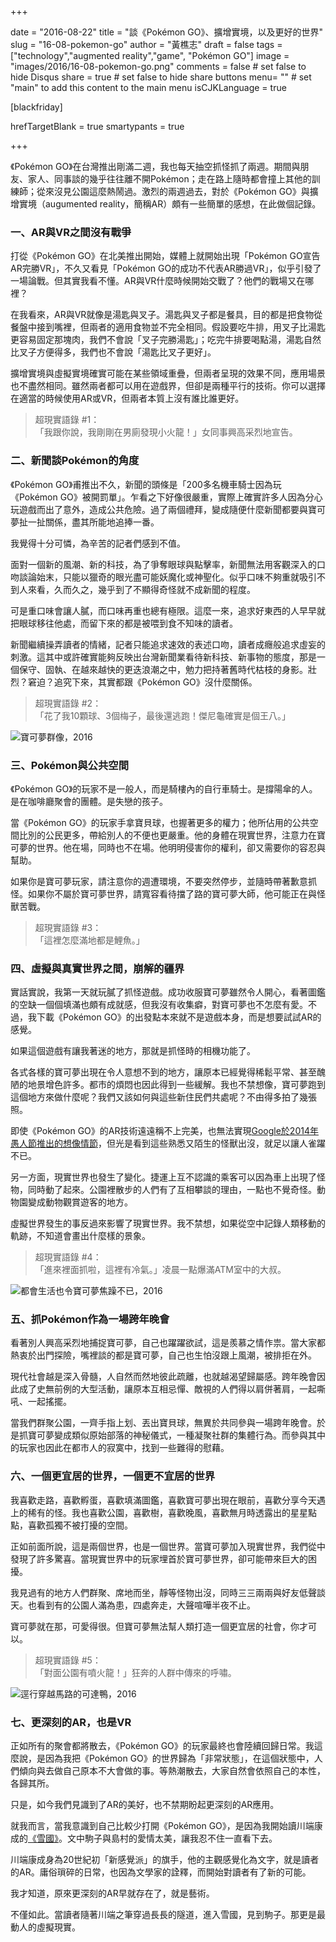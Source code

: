 +++

date = "2016-08-22"
title = "談《Pokémon GO》、擴增實境，以及更好的世界"
slug = "16-08-pokemon-go"
author = "黃樵志"
draft = false
tags = ["technology","augmented reality","game", "Pokémon GO"]
image = "images/2016/16-08-pokemon-go.png"
comments = false	# set false to hide Disqus
share = true	# set false to hide share buttons
menu= ""  # set "main" to add this content to the main menu
isCJKLanguage = true

[blackfriday]

hrefTargetBlank = true
smartypants = true

+++

《Pokémon GO》在台灣推出剛滿二週，我也每天抽空抓怪抓了兩週。期間與朋友、家人、同事談的幾乎往往離不開Pokémon；走在路上隨時都會撞上其他的訓練師；從來沒見公園這麼熱鬧過。激烈的兩週過去，對於《Pokémon GO》與擴增實境（augumented reality，簡稱AR）頗有一些簡單的感想，在此做個記錄。

<!--more-->

### 一、AR與VR之間沒有戰爭

打從《Pokémon GO》在北美推出開始，媒體上就開始出現「Pokémon GO宣告AR完勝VR」，不久又看見「Pokémon GO的成功不代表AR勝過VR」，似乎引發了一場論戰。但其實我看不懂。AR與VR什麼時候開始交戰了？他們的戰場又在哪裡？

在我看來，AR與VR就像是湯匙與叉子。湯匙與叉子都是餐具，目的都是把食物從餐盤中接到嘴裡，但兩者的適用食物並不完全相同。假設要吃牛排，用叉子比湯匙更容易固定那塊肉，我們不會說「叉子完勝湯匙」；吃完牛排要喝點湯，湯匙自然比叉子方便得多，我們也不會說「湯匙比叉子更好」。

擴增實境與虛擬實境確實可能在某些領域重疊，但兩者呈現的效果不同，應用場景也不盡然相同。雖然兩者都可以用在遊戲界，但卻是兩種平行的技術。你可以選擇在適當的時候使用AR或VR，但兩者本質上沒有誰比誰更好。

> 超現實語錄 #1：  
> 「我跟你說，我剛剛在男廁發現小火龍！」女同事興高采烈地宣告。

### 二、新聞談Pokémon的角度

《Pokémon GO》甫推出不久，新聞的頭條是「200多名機車騎士因為玩《Pokémon GO》被開罰單」。乍看之下好像很嚴重，實際上確實許多人因為分心玩遊戲而出了意外，造成公共危險。過了兩個禮拜，變成隨便什麼新聞都要與寶可夢扯一扯關係，盡其所能地追捧一番。

我覺得十分可憐，為辛苦的記者們感到不值。

面對一個新的風潮、新的科技，為了爭奪眼球與點擊率，新聞無法用客觀深入的口吻談論始末，只能以獵奇的眼光盡可能妖魔化或神聖化。似乎口味不夠重就吸引不到人來看，久而久之，幾乎到了不顯得奇怪就不成新聞的程度。

可是重口味會讓人膩，而口味再重也總有極限。這麼一來，追求好東西的人早早就把眼球移往他處，而留下來的都是被喂到食不知味的讀者。

新聞繼續操弄讀者的情緒，記者只能追求速效的表述口吻，讀者成癮般追求虛妄的刺激。這其中或許確實能夠反映出台灣新聞業看待新科技、新事物的態度，那是一個保守、固執、在越來越快的更迭浪潮之中，勉力把持著舊時代枯枝的身影。壯烈？窘迫？追究下來，其實都跟《Pokémon GO》沒什麼關係。

> 超現實語錄 #2：  
> 「花了我10顆球、3個梅子，最後還逃跑！傑尼龜確實是個王八。」

![寶可夢群像，2016](http://eternallogger.com/images/2016/16-08-pokemon-go-2.png)

### 三、Pokémon與公共空間

《Pokémon GO》的玩家不是一般人，而是騎樓內的自行車騎士。是撐陽傘的人。是在咖啡廳聚會的團體。是失戀的孩子。

當《Pokémon GO》的玩家手拿寶貝球，也握著更多的權力；他所佔用的公共空間比別的公民更多，帶給別人的不便也更嚴重。他的身體在現實世界，注意力在寶可夢的世界。他在場，同時也不在場。他明明侵害你的權利，卻又需要你的容忍與幫助。

如果你是寶可夢玩家，請注意你的週遭環境，不要突然停步，並隨時帶著歉意抓怪。如果你不屬於寶可夢世界，請寬容看待擋了路的寶可夢大師，他可能正在與怪獸苦戰。

> 超現實語錄 #3：  
> 「這裡怎麼滿地都是鯉魚。」

### 四、虛擬與真實世界之間，崩解的疆界

實話實說，我第一天就玩膩了抓怪遊戲。成功收服寶可夢雖然令人開心，看著圖鑑的空缺一個個填滿也頗有成就感，但我沒有收集癖，對寶可夢也不怎麼有愛。不過，我下載《Pokémon GO》的出發點本來就不是遊戲本身，而是想要試試AR的感覺。

如果這個遊戲有讓我著迷的地方，那就是抓怪時的相機功能了。

各式各樣的寶可夢出現在令人意想不到的地方，讓原本已經覺得稀鬆平常、甚至醜陋的地景增色許多。都市的煩悶也因此得到一些緩解。我也不禁想像，寶可夢跑到這個地方來做什麼呢？我們又該如何與這些新住民們共處呢？不由得多拍了幾張照。

即使《Pokémon GO》的AR技術遠遠稱不上完美，也無法實現[Google於2014年愚人節推出的想像情節](https://youtu.be/4YMD6xELI_k)，但光是看到這些熟悉又陌生的怪獸出沒，就足以讓人雀躍不已。

另一方面，現實世界也發生了變化。捷運上互不認識的乘客可以因為車上出現了怪物，同時動了起來。公園裡散步的人們有了互相攀談的理由，一點也不覺奇怪。動物園變成動物觀賞遊客的地方。

虛擬世界發生的事反過來影響了現實世界。我不禁想，如果從空中記錄人類移動的軌跡，不知道會畫出什麼樣的景象。

> 超現實語錄 #4：  
> 「進來裡面抓啦，這裡有冷氣。」凌晨一點爆滿ATM室中的大叔。

![都會生活也令寶可夢焦躁不已，2016](http://eternallogger.com/images/2016/16-08-pokemon-go-3.png)

### 五、抓Pokémon作為一場跨年晚會

看著別人興高采烈地捕捉寶可夢，自己也躍躍欲試，這是羨慕之情作祟。當大家都熱衷於出門探險，嘴裡談的都是寶可夢，自己也生怕沒跟上風潮，被排拒在外。

現代社會越是深入骨髓，人自然而然地彼此疏離，也就越渴望歸屬感。跨年晚會因此成了史無前例的大型活動，讓原本互相忌憚、敵視的人們得以肩併著肩，一起嘶吼、一起搖擺。

當我們群聚公園，一齊手指上划、丟出寶貝球，無異於共同參與一場跨年晚會。於是抓寶可夢變成類似原始部落的神秘儀式，一種凝聚社群的集體行為。而參與其中的玩家也因此在都市人的寂寞中，找到一些難得的慰藉。

### 六、一個更宜居的世界，一個更不宜居的世界

我喜歡走路，喜歡孵蛋，喜歡填滿圖鑑，喜歡寶可夢出現在眼前，喜歡分享今天遇上的稀有的怪。我也喜歡公園，喜歡樹，喜歡晚風，喜歡無月時透露出的星星點點，喜歡孤獨不被打擾的空間。

正如前面所說，這是兩個世界，也是一個世界。當寶可夢加入現實世界，我們從中發現了許多驚喜。當現實世界中的玩家埋首於寶可夢世界，卻可能帶來巨大的困擾。

我見過有的地方人們群聚、席地而坐，靜等怪物出沒，同時三三兩兩與好友低聲談天。也看到有的公園人滿為患，四處奔走，大聲喧嘩半夜不止。

寶可夢就在那，可愛得很。但寶可夢無法幫人類打造一個更宜居的社會，你才可以。

> 超現實語錄 #5：  
> 「對面公園有噴火龍！」狂奔的人群中傳來的呼嘯。

![逕行穿越馬路的可達鴨，2016](http://eternallogger.com/images/2016/16-08-pokemon-go-4.png)

### 七、更深刻的AR，也是VR

正如所有的聚會都將散去，《Pokémon GO》的玩家最終也會陸續回歸日常。我這麼說，是因為我把《Pokémon GO》的世界歸為「非常狀態」，在這個狀態中，人們傾向與去做自己原本不大會做的事。等熱潮散去，大家自然會依照自己的本性，各歸其所。

只是，如今我們見識到了AR的美好，也不禁期盼起更深刻的AR應用。

就我而言，當我意識到自己比較少打開《Pokémon GO》，是因為我開始讀川端康成的[《雪國》](https://zh.wikipedia.org/zh-tw/雪国)。文中駒子與島村的愛情太美，讓我忍不住一直看下去。

川端康成身為20世紀初「新感覺派」的旗手，他的主觀感覺化為文字，就是讀者的AR。庸俗瑣碎的日常，也因為文學家的詮釋，而開始對讀者有了新的可能。

我才知道，原來更深刻的AR早就存在了，就是藝術。

不僅如此。當讀者隨著川端之筆穿過長長的隧道，進入雪國，見到駒子。那更是最動人的虛擬現實。